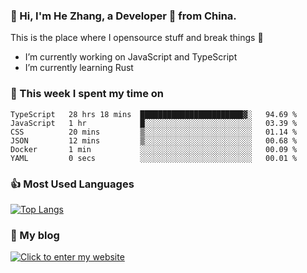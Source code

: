 ### 👋 Hi, I'm He Zhang, a Developer 🚀 from China.

This is the place where I opensource stuff and break things :rofl:

- I’m currently working on JavaScript and TypeScript
- I’m currently learning Rust

### 💪 This week I spent my time on 
<!--START_SECTION:waka-->

```text
TypeScript   28 hrs 18 mins  ███████████████████████▓░   94.69 %
JavaScript   1 hr            █░░░░░░░░░░░░░░░░░░░░░░░░   03.39 %
CSS          20 mins         ▒░░░░░░░░░░░░░░░░░░░░░░░░   01.14 %
JSON         12 mins         ▒░░░░░░░░░░░░░░░░░░░░░░░░   00.68 %
Docker       1 min           ░░░░░░░░░░░░░░░░░░░░░░░░░   00.09 %
YAML         0 secs          ░░░░░░░░░░░░░░░░░░░░░░░░░   00.01 %
```

<!--END_SECTION:waka-->

### 👍 Most Used Languages
[![Top Langs](https://github-readme-stats.vercel.app/api/top-langs/?username=zhanghecool&layout=compact)](https://zhanghe.cool)

### 🌈 My blog 
[![Click to enter my website](https://cdn.jsdelivr.net/gh/zhanghecool/assets/images/gif/zhanghecools.gif)](https://zhanghe.cool)
